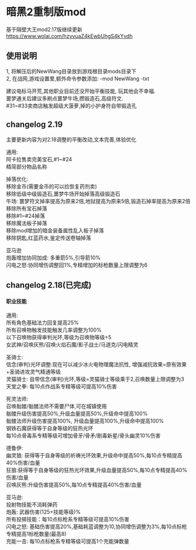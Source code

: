暗黑2重制版mod
==

基于隔壁大王mod2.17版继续更新
https://www.wolai.com/hzyvuaZ4kEwbUhgS4kYvdh

## 使用说明
1, 将解压后的NewWang目录放到游戏根目录mods目录下  
2, 在战网,游戏设置里,额外命令参数添加: -mod NewWang -txt  

建议电标马开荒,其他职业目前还没开始平衡技能, 玩其他会不幸福.   
噩梦通关后建议多刷点噩梦牛场,攒锻造石,高级符文.  
#31~#33卖商店触发超级大菠萝,掉的小护身符自带锻造孔  

## changelog 2.19

主要更新内容为对2.18调整的平衡改动,文本完善,体验优化  

通用:  
阿卡拉售卖完美宝石,#1~#24  
精简部分物品名称  


掉落优化:  
移除金币(需要金币的可以捡恢复药剂卖)  
移除低级中级锻造石,噩梦牛场开始掉落高级锻造石  
牛场: 噩梦符文掉率提高为原来2倍,地狱提高为原来5倍,锻造石掉率提高为原来2倍    
移除所有宝石掉落    
移除#1~#24掉落    
移除魔法板子掉落  
移除mod增加的暗金装备属性乱入板子掉落  
移除钥匙,红蓝药水,鉴定传送卷轴掉落  

亚马逊  
炮轰增加协同加成: 多重箭5%,引导箭10%  
闪电之怒:协同增伤调整回1%,专精增加的标枪数量上限调整为6  
	

## changelog 2.18(已完成)
#### 职业技能

通用:  
所有角色基础法力回复提高25%  
所有召唤物触发技能触发几率调整为100%  
以下召唤物获得审判光环,等级为召唤物等级+5  
女武神/召唤灰熊/召唤火焰石魔/影子战士/马道克/闪电精灵  
	

圣骑士:  
信念(审判)光环调整:现在可以减少冰火电物理魔法抗性, 增强减抗效果=原有效果+圣骑进攻灵气精通等级  
灵猫骑士: 自带信念(审判)光环,等级=灵猫骑士等级乘于2,召唤数量上限调整为3  
天堂之拳: 每10点作战系专精等级可提高10%伤害  	

死灵法师:  
召唤骷髅/骷髅法师不需要尸体,可在城镇使用  
骷髅升级伤害提高50%,升级血量提高50%,升级命中提高100%  
骷髅法师升级伤害提高100%, 升级血量提高100%,升级命中提高100%    
钢铁石魔获得等于自身等级的狂热光环    
每10点骨毒系专精等级可增加骨牙/骨矛/剧毒新星/骨头幽灵10%伤害  
	

德鲁伊:  
幽灵狼: 获得等于自身等级的祈祷光环效果,升级命中提高50%,每10点专精提高40%伤害/血量  
狂狼:获得等于自身等级的狂热光环效果,升级血量提高50%,每10点专精提高40%伤害/血量    
召唤灰熊:升级伤害提高50%,每10点专精提高40%伤害/血量  

亚马逊:  
投射物技能不消耗弹药  
炮轰: 武器伤害(125+技能等级)%   
所有投掷技能：每10点标枪系专精等级可提高10%伤害  
闪电之怒: 基础伤害提高20%,基础耗蓝调整为10,协同增伤调整为3%,每10点标枪专精提高1标枪数量(最高8)  
充能一击: 每10点标枪系专精等级可提高1个充能弹数量  
